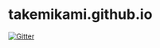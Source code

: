 # takemikami.github.io

[![Gitter](https://badges.gitter.im/Join%20Chat.svg)](https://gitter.im/takemikami/takemikami.github.io?utm_source=badge&utm_medium=badge&utm_campaign=pr-badge&utm_content=badge)